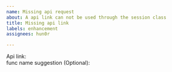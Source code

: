 ```yaml
---
name: Missing api request
about: A api link can not be used through the session class
title: Missing api link
labels: enhancement
assignees: hun0r

---
```


Api link:  
func name suggestion (Optional):

